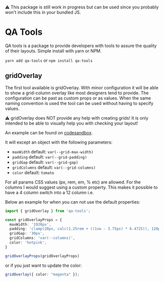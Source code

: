 ⚠️ This package is still work in progress but can be used since you probably won't include this in your bundled JS.

# QA Tools

QA tools is a package to provide developers with tools to assure the quality of their layouts. Simple install with yarn or NPM.

`yarn add qa-tools` or `npm install qa-tools`

##  gridOverlay

The first tool available is gridOverlay. With minor configuration it will be able to show a grid-column overlay like most designers tend to provide. The configuration can be past as custom props or as values. When the same naming convention is used the tool can be used without having to specify values.

⚠️ gridOverlay does NOT provide any help with creating grids! It is only intended to be able to visually help you with checking your layout!

An example can be found on [codesandbox]('https://codesandbox.io/s/gridoverlay-example-73jo3' "Example of gridOverlay on codesandbox").


It will except an object with the following parameters:
* `maxWidth` default: `var(--grid-max-width)`
* `padding` default: `var(--grid-padding)`
* `gridGap` default: `var(--grid-gap)`
* `gridColumns` default: `var(--grid-columns)`
* `color` default: `tomato`

For all params CSS values (px, rem, em, % etc) are allowed. For the columns I would suggest using a custom property. This makes it possible to have a 4 column switch into a 12 column i.e.

Below an example for when you can not use the default properties:

```ts
import { gridOverlay } from 'qa-tools';

const gridOverlayProps = {
  maxWidth: '1920px',
  padding: 'clamp(20px, calc(1.25rem + ((1vw - 3.75px) * 6.4725)), 120px);',
  gridGap: '30px',
  gridColumns: 'var(--columns)',
  color: 'hotpink',
}

gridOverlayProps(gridOverlayProps)
```
 or if you just want to update the color:
 
```ts
gridOverlay({ color: "magenta" });
```
